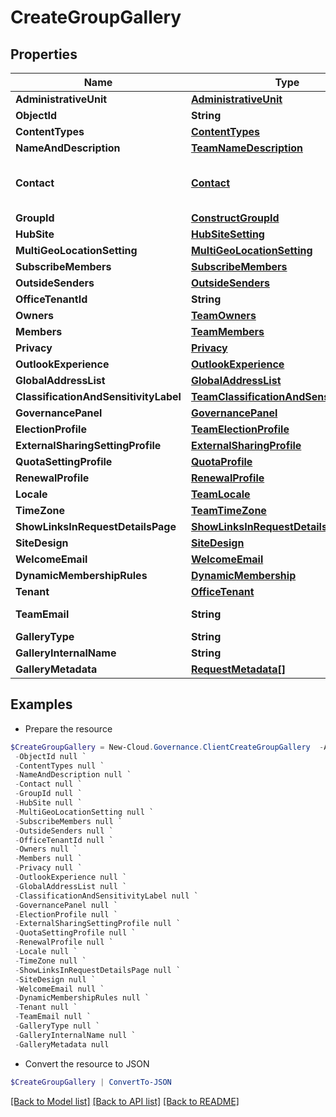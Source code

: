 # CreateGroupGallery
## Properties

Name | Type | Description | Notes
------------ | ------------- | ------------- | -------------
**AdministrativeUnit** | [**AdministrativeUnit**](AdministrativeUnit.md) |  | [optional] 
**ObjectId** | **String** |  | [optional] 
**ContentTypes** | [**ContentTypes**](ContentTypes.md) |  | [optional] 
**NameAndDescription** | [**TeamNameDescription**](TeamNameDescription.md) |  | [optional] 
**Contact** | [**Contact**](Contact.md) | Activity model for primary contact,secondary contact | [optional] 
**GroupId** | [**ConstructGroupId**](ConstructGroupId.md) |  | [optional] 
**HubSite** | [**HubSiteSetting**](HubSiteSetting.md) |  | [optional] 
**MultiGeoLocationSetting** | [**MultiGeoLocationSetting**](MultiGeoLocationSetting.md) |  | [optional] 
**SubscribeMembers** | [**SubscribeMembers**](SubscribeMembers.md) |  | [optional] 
**OutsideSenders** | [**OutsideSenders**](OutsideSenders.md) |  | [optional] 
**OfficeTenantId** | **String** |  | [optional] 
**Owners** | [**TeamOwners**](TeamOwners.md) |  | [optional] 
**Members** | [**TeamMembers**](TeamMembers.md) |  | [optional] 
**Privacy** | [**Privacy**](Privacy.md) |  | [optional] 
**OutlookExperience** | [**OutlookExperience**](OutlookExperience.md) |  | [optional] 
**GlobalAddressList** | [**GlobalAddressList**](GlobalAddressList.md) |  | [optional] 
**ClassificationAndSensitivityLabel** | [**TeamClassificationAndSensitivityLabel**](TeamClassificationAndSensitivityLabel.md) |  | [optional] 
**GovernancePanel** | [**GovernancePanel**](GovernancePanel.md) |  | [optional] 
**ElectionProfile** | [**TeamElectionProfile**](TeamElectionProfile.md) |  | [optional] 
**ExternalSharingSettingProfile** | [**ExternalSharingProfile**](ExternalSharingProfile.md) |  | [optional] 
**QuotaSettingProfile** | [**QuotaProfile**](QuotaProfile.md) |  | [optional] 
**RenewalProfile** | [**RenewalProfile**](RenewalProfile.md) |  | [optional] 
**Locale** | [**TeamLocale**](TeamLocale.md) |  | [optional] 
**TimeZone** | [**TeamTimeZone**](TeamTimeZone.md) |  | [optional] 
**ShowLinksInRequestDetailsPage** | [**ShowLinksInRequestDetailsPage**](ShowLinksInRequestDetailsPage.md) |  | [optional] 
**SiteDesign** | [**SiteDesign**](SiteDesign.md) |  | [optional] 
**WelcomeEmail** | [**WelcomeEmail**](WelcomeEmail.md) |  | [optional] 
**DynamicMembershipRules** | [**DynamicMembership**](DynamicMembership.md) |  | [optional] 
**Tenant** | [**OfficeTenant**](OfficeTenant.md) |  | [optional] 
**TeamEmail** | **String** |  | [optional] [readonly] 
**GalleryType** | **String** |  | [optional] 
**GalleryInternalName** | **String** |  | [optional] 
**GalleryMetadata** | [**RequestMetadata[]**](RequestMetadata.md) |  | [optional] 

## Examples

- Prepare the resource
```powershell
$CreateGroupGallery = New-Cloud.Governance.ClientCreateGroupGallery  -AdministrativeUnit null `
 -ObjectId null `
 -ContentTypes null `
 -NameAndDescription null `
 -Contact null `
 -GroupId null `
 -HubSite null `
 -MultiGeoLocationSetting null `
 -SubscribeMembers null `
 -OutsideSenders null `
 -OfficeTenantId null `
 -Owners null `
 -Members null `
 -Privacy null `
 -OutlookExperience null `
 -GlobalAddressList null `
 -ClassificationAndSensitivityLabel null `
 -GovernancePanel null `
 -ElectionProfile null `
 -ExternalSharingSettingProfile null `
 -QuotaSettingProfile null `
 -RenewalProfile null `
 -Locale null `
 -TimeZone null `
 -ShowLinksInRequestDetailsPage null `
 -SiteDesign null `
 -WelcomeEmail null `
 -DynamicMembershipRules null `
 -Tenant null `
 -TeamEmail null `
 -GalleryType null `
 -GalleryInternalName null `
 -GalleryMetadata null
```

- Convert the resource to JSON
```powershell
$CreateGroupGallery | ConvertTo-JSON
```

[[Back to Model list]](../README.md#documentation-for-models) [[Back to API list]](../README.md#documentation-for-api-endpoints) [[Back to README]](../README.md)

